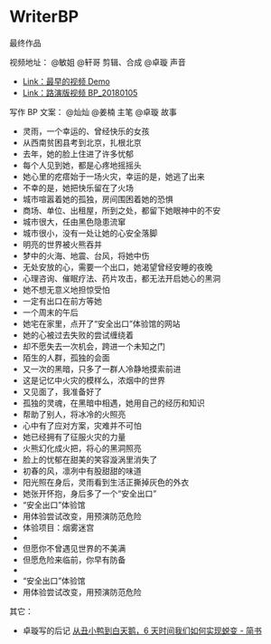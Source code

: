 # WriterBP

最终作品

视频地址：
@敏姐 @轩哥 剪辑、合成  @卓璇 声音

- [Link：最早的视频 Demo](http://v.youku.com/v_show/id_XMzI4MDY3NTU3Ng==.html?spm=a2h3j.8428770.3416059.1)
- [Link：路演版视频 BP_20180105](http://v.youku.com/v_show/id_XMzI5MzYzMDM5Mg==.html?spm=a2hzp.8244740.0.0)
 
写作 BP 文案：
@灿灿 @姜楠 主笔  @卓璇 故事

- 灵雨，一个幸运的、曾经快乐的女孩
- 从西南贫困县考到北京，扎根北京
- 去年，她的脸上住进了许多忧郁
- 每个人见到她，都是心疼地摇摇头
- 她心里的疙瘩始于一场火灾，幸运的是，她逃了出来
- 不幸的是，她把快乐留在了火场
- 城市喧嚣着她的孤独，房间围困着她的恐惧
- 商场、单位、出租屋，所到之处，都留下她眼神中的不安
- 城市很大，任由黑色隐患流窜
- 城市很小，没有一处让她的心安全落脚
- 明亮的世界被火熊吞并
- 梦中的火海、地震、台风，将她中伤
- 无处安放的心，需要一个出口，她渴望曾经安睡的夜晚
- 心理咨询、催眠疗法、药片攻击，都无法开启她心的黑洞
- 她不想无意义地担惊受怕
- 一定有出口在前方等她
- 一个周末的午后
- 她宅在家里，点开了“安全出口”体验馆的网站
- 她的心被过去失败的尝试缠绕着
- 却不愿失去一次机会，跨进一个未知之门
- 陌生的人群，孤独的会面
- 又一次的黑暗，只多了一群人冷静地摸索前进
- 这是记忆中火灾的模样么，浓烟中的世界
- 又见面了，我准备好了
- 孤独的灵魂，在黑暗中相遇，她用自己的经历和知识
- 帮助了别人，将冰冷的火照亮
- 心中有了应对方案，灾难并不可怕
- 她已经拥有了征服火灾的力量
- 火熊幻化成火把，将心的黑洞照亮
- 脸上的忧郁在甜美的笑容漩涡里消失了
- 初春的风，凛冽中有股甜甜的味道 
- 阳光照在身后，灵雨看到生活正撕掉灰色的外衣
- 她张开怀抱，身后多了一个“安全出口”
- “安全出口”体验馆
- 用体验尝试改变，用预演防范危险
- 体验项目：烟雾迷宫
- 
- 但愿你不曾遇见世界的不美满
- 但愿危险来临前，你早有防备
- 
- “安全出口”体验馆
- 用体验尝试改变，用预演防范危险

其它：

- 卓璇写的后记 [从丑小鸭到白天鹅，6 天时间我们如何实现蜕变 - 简书](https://www.jianshu.com/p/3ac098b6ec14)

